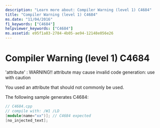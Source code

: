 ```yaml
---
description: "Learn more about: Compiler Warning (level 1) C4684"
title: "Compiler Warning (level 1) C4684"
ms.date: "11/04/2016"
f1_keywords: ["C4684"]
helpviewer_keywords: ["C4684"]
ms.assetid: e95f1a83-2784-4b05-ae94-12148e056e26
---
```

# Compiler Warning (level 1) C4684

'attribute' : WARNING!! attribute may cause invalid code generation: use with caution

You used an attribute that should not commonly be used.

The following sample generates C4684:

```cpp
// C4684.cpp
// compile with: /W1 /LD
[module(name="xx")]; // C4684 expected
[no_injected_text];
```
